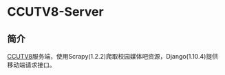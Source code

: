 # CCUTV8-Server
## 简介
[CCUTV8](https://github.com/One-self/CCUTV8)服务端，使用Scrapy(1.2.2)爬取校园媒体吧资源，Django(1.10.4)提供移动端请求接口。
